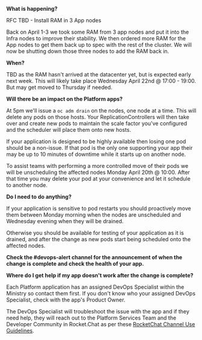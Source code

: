 
**What is happening?**

RFC TBD - Install RAM in 3 App nodes

Back on April 1-3 we took some RAM from 3 app nodes and put it into the Infra nodes to improve their stability. We then ordered more RAM for the App nodes to get them back up to spec with the rest of the cluster. We will now be shutting down those three nodes to add the RAM back in.

**When?**

TBD as the RAM hasn't arrived at the datacenter yet, but is expected early next week. This will likely take place Wednesday April 22nd @ 17:00 - 19:00. But may get moved to Thursday if needed.

**Will there be an impact on the Platform apps?**

At 5pm we'll issue a `oc adm drain` on the nodes, one node at a time. This will delete any pods on those hosts. Your ReplicationControllers will then take over and create new pods to maintain the scale factor you've configured and the scheduler will place them onto new hosts.

If your application is designed to be highly available then losing one pod should be a non-issue. If that pod is the only one supporting your app their may be up to 10 minutes of downtime while it starts up on another node.

To assist teams with performing a more controlled move of their pods we will be unscheduling the affected nodes Monday April 20th @ 10:00. After that time you may delete your pod at your convenience and let it schedule to another node.

**Do I need to do anything?**

If your application is sensitive to pod restarts you should proactively move them between Monday morning when the nodes are unscheduled and Wednesday evening when they will be drained.

Otherwise you should be available for testing of your application as it is drained, and after the change as new pods start being scheduled onto the affected nodes.

**Check the #devops-alert channel for the announcement of when the change is complete and check the health of your app.**

**Where do I get help if my app doesn't work after the change is complete?**

Each Platform application has an assigned DevOps Specialist within the Ministry so contact them first. If you don't know who your assigned DevOps Specialist, check with the app's Product Owner.

The DevOps Specialist will troubleshoot the issue with the app and if they need help, they will reach out to the Platform Services Team and the Developer Community in Rocket.Chat as per these [RocketChat Channel Use Guidelines](
https://developer.gov.bc.ca/Getting-human-support-for-issues-not-covered-by-devops-requests).

